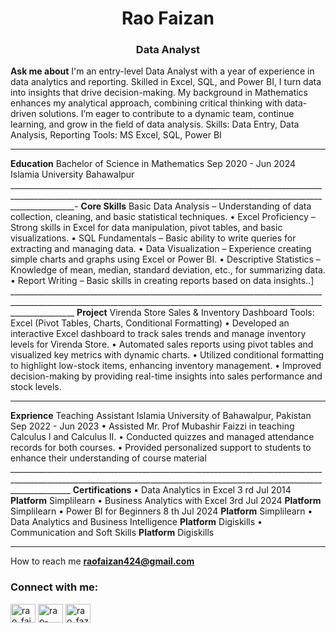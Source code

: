 <h1 align="center">Rao Faizan </h1>
<h3 align="center">Data Analyst</h3>

**Ask me about**
                     I'm an entry-level Data Analyst with a year of experience in data analytics and reporting. Skilled in Excel, SQL, and Power BI, I turn data into insights that drive decision-making. My background in Mathematics enhances my analytical approach, combining critical thinking with data-driven solutions. I’m eager to contribute to a dynamic team, continue learning, and grow in the field of data analysis. Skills: Data Entry, Data Analysis, Reporting Tools: MS Excel, SQL, Power BI
  _________________________________________________________________________________________________________________________________________________________________________
**Education**
     Bachelor of Science in Mathematics Sep 2020 - Jun 2024
    Islamia University Bahawalpur
____________________________________________________________________________________________________________________________________________________________________________-  **Core Skills**
    Basic Data Analysis – Understanding of data collection, cleaning, and basic statistical techniques.
   • Excel Proficiency – Strong skills in Excel for data manipulation, pivot tables, and basic visualizations.
   • SQL Fundamentals – Basic ability to write queries for extracting and managing data.
   • Data Visualization – Experience creating simple charts and graphs using Excel or Power BI.
   • Descriptive Statistics – Knowledge of mean, median, standard deviation, etc., for summarizing data.
   • Report Writing – Basic skills in creating reports based on data insights..]
____________________________________________________________________________________________________________________________________________________________________________ **Project**
  Virenda Store Sales & Inventory Dashboard Tools: Excel (Pivot Tables, Charts, Conditional Formatting)
     • Developed an interactive Excel dashboard to track sales trends and manage inventory levels for Virenda Store.
     • Automated sales reports using pivot tables and visualized key metrics with dynamic charts.
     • Utilized conditional formatting to highlight low-stock items, enhancing inventory management.
     • Improved decision-making by providing real-time insights into sales performance and stock levels.
  ________________________________________________________________________________________________________________________________________________________________________

**Exprience** 
   Teaching Assistant Islamia University of Bahawalpur, Pakistan Sep 2022 - Jun 2023
  • Assisted Mr. Prof Mubashir Faizzi in teaching Calculus I and Calculus II.
  • Conducted quizzes and managed attendance records for both courses.
  • Provided personalized support to students to enhance their understanding of course material
___________________________________________________________________________________________________________________________________________________________________________ **Certifications**
   • Data Analytics in Excel 3 rd Jul 2014
      **Platform** Simplilearn
   • Business Analytics with Excel 3rd Jul 2024
     **Platform** Simplilearn
   • Power BI for Beginners 8 th Jul 2024
      **Platform** Simplilearn
   • Data Analytics and Business Intelligence
     **Platform** Digiskills
   • Communication and Soft Skills
      **Platform** Digiskills
__________________________________________________________________________________________________________________________________________________________________________

  How to reach me **raofaizan424@gmail.com**

<h3 align="left">Connect with me:</h3>
<p align="left">
<a href="https://twitter.com/rao_faizan1" target="blank"><img align="center" src="https://raw.githubusercontent.com/rahuldkjain/github-profile-readme-generator/master/src/images/icons/Social/twitter.svg" alt="rao_faizan1" height="30" width="40" /></a>
<a href="https://linkedin.com/in/rao-faizan" target="blank"><img align="center" src="https://raw.githubusercontent.com/rahuldkjain/github-profile-readme-generator/master/src/images/icons/Social/linked-in-alt.svg" alt="rao-faizan" height="30" width="40" /></a>
<a href="https://instagram.com/rao_fazii" target="blank"><img align="center" src="https://raw.githubusercontent.com/rahuldkjain/github-profile-readme-generator/master/src/images/icons/Social/instagram.svg" alt="rao_fazii" height="30" width="40" /></a>
</p>
